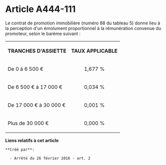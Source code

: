 # Article A444-111

Le contrat de promotion immobilière (numéro 88 du tableau 5) donne lieu à la perception d'un émolument proportionnel à la
rémunération convenue du promoteur, selon le barème suivant : 

<table>
  <tbody>
    <tr>
      <th>

TRANCHES D'ASSIETTE 

</th>
      <th>

TAUX APPLICABLE 

</th>
    </tr>
    <tr>
      <td align="left" valign="middle">

De 0 à 6 500 € 

</td>
      <td valign="middle" align="center">

1,677 % 

</td>
    </tr>
    <tr>
      <td align="left" valign="middle">

De 6 500 € à 17 000 € 

</td>
      <td valign="middle" align="center">

0,034 % 

</td>
    </tr>
    <tr>
      <td valign="middle" align="left">

De 17 000 € à 30 000 € 

</td>
      <td align="center" valign="middle">

0,001 % 

</td>
    </tr>
    <tr>
      <td align="left" valign="middle">

Plus de 30 000 € 

</td>
      <td align="center" valign="middle">

0,000 % 

</td>
    </tr>
  </tbody>
</table>

**Liens relatifs à cet article**

	**Créé par**:

	  - Arrêté du 26 février 2016 - art. 2
